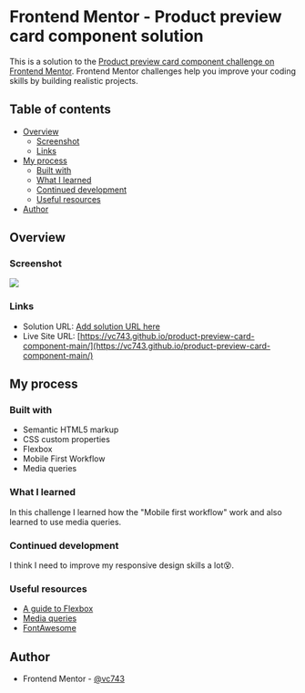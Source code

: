 # Frontend Mentor - Product preview card component solution

This is a solution to the [Product preview card component challenge on Frontend Mentor](https://www.frontendmentor.io/challenges/product-preview-card-component-GO7UmttRfa). Frontend Mentor challenges help you improve your coding skills by building realistic projects. 

## Table of contents

- [Overview](#overview)
  - [Screenshot](#screenshot)
  - [Links](#links)
- [My process](#my-process)
  - [Built with](#built-with)
  - [What I learned](#what-i-learned)
  - [Continued development](#continued-development)
  - [Useful resources](#useful-resources)
- [Author](#author)

## Overview

### Screenshot

![](qr-code-component-main/images/qr-code-component-solution.png)

### Links

- Solution URL: [Add solution URL here](https://your-solution-url.com)
- Live Site URL: [https://vc743.github.io/product-preview-card-component-main/](https://vc743.github.io/product-preview-card-component-main/)

## My process

### Built with

- Semantic HTML5 markup
- CSS custom properties
- Flexbox
- Mobile First Workflow
- Media queries

### What I learned

In this challenge I learned how the "Mobile first workflow" work and also learned to use media queries.

### Continued development

I think I need to improve my responsive design skills a lot😵.

### Useful resources

- [A guide to Flexbox](https://css-tricks.com/snippets/css/a-guide-to-flexbox/)
- [Media queries](https://developer.mozilla.org/es/docs/Web/CSS/Media_Queries/Using_media_queries)
- [FontAwesome](https://fontawesome.com/)

## Author

- Frontend Mentor - [@vc743](https://www.frontendmentor.io/profile/vc743)
